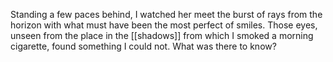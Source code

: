 Standing a few paces behind, I watched her meet the burst of rays from the horizon with what must have been the most perfect of smiles. Those eyes, unseen from the place in the [[shadows]] from which I smoked a morning cigarette, found something I could not. What was there to know?